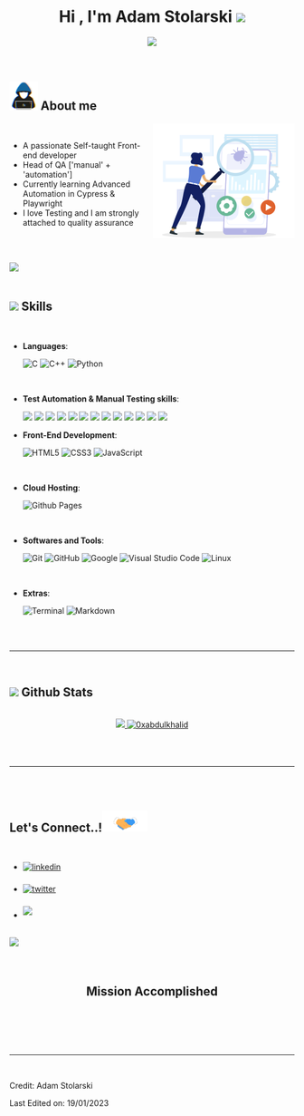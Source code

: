 
<h1 align="center"><b>Hi , I'm Adam Stolarski </b><img src="https://media.giphy.com/media/hvRJCLFzcasrR4ia7z/giphy.gif" width="35"></h1>

<p align="center">
  <a href="https://github.com/DenverCoder1/readme-typing-svg"><img src="https://readme-typing-svg.herokuapp.com?font=Time+New+Roman&color=cyan&size=25&center=true&vCenter=true&width=600&height=100&lines=Adam+PierreSwtich+Stolarski..&hearts;++;Head+of+QA;Passionate+Front-End+Developer;Economic+Science+And+Management+Student;ISTQB;Active+Learner/Researcher;Love+to+learn+new+stuffs..<3"></a>
</p>


<br>



	
## <picture><img src = "https://github.com/PierreSwtich/PierreSwtich/blob/884bde3469266850c9a4053b07f8d61a5ea3fecc/images/hacker.gif" width = 50px></picture> **About me**

<picture> <img align="right" src="https://github.com/PierreSwtich/PierreSwtich/blob/b283b9dce6f7e3cd71d380faeab25fa30f648d6e/images/melto.png" width = 250px></picture>

<br>

- A passionate Self-taught Front-end developer
- Head of QA ['manual' + 'automation']
- Currently learning Advanced Automation in Cypress & Playwright
- I love Testing and I am strongly attached to quality assurance

<br><br>

<img src="https://user-images.githubusercontent.com/73097560/115834477-dbab4500-a447-11eb-908a-139a6edaec5c.gif"><br><br>

## <img src="https://media2.giphy.com/media/QssGEmpkyEOhBCb7e1/giphy.gif?cid=ecf05e47a0n3gi1bfqntqmob8g9aid1oyj2wr3ds3mg700bl&rid=giphy.gif" width ="25"><b> Skills</b>
<br>

<p align="center">

- **Languages**:
    
    ![C](https://img.shields.io/badge/C%20-%232370ED.svg?style=for-the-badge&logo=c&logoColor=white)
    ![C++](https://img.shields.io/badge/C++%20-%2300599C.svg?style=for-the-badge&logo=c%2B%2B&logoColor=white)
    ![Python](https://img.shields.io/badge/Python%20-%2314354C.svg?style=for-the-badge&logo=python&logoColor=white)

<br>

- **Test Automation & Manual Testing skills**:

    <img src="https://img.shields.io/badge/Playwright-323330?style=for-the-badge&logo=Playwright">
    <img src="https://img.shields.io/badge/Cypress-323331?style=for-the-badge&logo=Cypress">
    <img src="https://img.shields.io/badge/Jira-0058CC?style=for-the-badge&logo=Jira">
    <img src="https://img.shields.io/badge/chai.js-323330?style=for-the-badge&logo=chai&logoColor=red">
    <img src="https://img.shields.io/badge/Postman-323330?style=for-the-badge&logo=Postman">
    <img src="https://img.shields.io/badge/testing%20library-323330?style=for-the-badge&logo=testing-library&logoColor=red">
    <img src="https://img.shields.io/badge/Insomnia-323330?style=for-the-badge&logo=Insomnia&logoColor=pink">
    <img src="https://img.shields.io/badge/Storybook-323330?style=for-the-badge&logo=Storybook&logoColor=red">
    <img src="https://img.shields.io/badge/Asana-323330?style=for-the-badge&logo=Asana&logoColor=orange">
    <img src="https://img.shields.io/badge/Mongo%20DB-323330?style=for-the-badge&logo=MongoDB">
    <img src="https://img.shields.io/badge/Storyblok-323330?style=for-the-badge&logo=Storyblok">
    <img src="https://img.shields.io/badge/Shopify-323330?style=for-the-badge&logo=Shopify">
    <img src="https://img.shields.io/badge/Heroku-323330?style=for-the-badge&logo=Heroku&logoColor=pink">

    
- **Front-End Development**:

   ![HTML5](https://img.shields.io/badge/HTML5%20-%23E34F26.svg?style=for-the-badge&logo=html5&logoColor=white)
   ![CSS3](https://img.shields.io/badge/CSS%20-%231572B6.svg?style=for-the-badge&logo=css3&logoColor=white)
   ![JavaScript](https://img.shields.io/badge/JavaScript%20-%23F7DF1E.svg?style=for-the-badge&logo=javascript&logoColor=black)

<br>

- **Cloud Hosting**:

    ![Github Pages](https://img.shields.io/badge/GitHub%20Pages-%23327FC7.svg?style=for-the-badge&logo=github&logoColor=white)
    
<br>

- **Softwares and Tools**:

    ![Git](https://img.shields.io/badge/git-%23F05033.svg?style=for-the-badge&logo=git&logoColor=white)
    ![GitHub](https://img.shields.io/badge/github-%23121011.svg?style=for-the-badge&logo=github&logoColor=white)
    ![Google](https://img.shields.io/badge/google-%234285F4.svg?style=for-the-badge&logo=google&logoColor=white)
    ![Visual Studio Code](https://img.shields.io/badge/Visual%20Studio%20Code-0078d7.svg?style=for-the-badge&logo=visual-studio-code&logoColor=white)
    ![Linux](https://img.shields.io/badge/Linux-FCC624?style=for-the-badge&logo=linux&logoColor=black) 

<br>

- **Extras**:

    ![Terminal](https://img.shields.io/badge/Terminal-%23054020?style=for-the-badge&logo=gnu-bash&logoColor=white)
    ![Markdown](https://img.shields.io/badge/markdown-%23000000.svg?style=for-the-badge&logo=markdown&logoColor=white)   


</p>

<br>
<br>

-----

<br>


## <img src="https://media.giphy.com/media/iY8CRBdQXODJSCERIr/giphy.gif" width="35"><b> Github Stats </b>
<br>

<div align="center">

<a href="https://github.com/0xabdulkhalid/">
  <img src="https://github-readme-stats.vercel.app/api?username=0xabdulkhalid&include_all_commits=true&count_private=true&show_icons=true&line_height=20&title_color=7A7ADB&icon_color=2234AE&text_color=D3D3D3&bg_color=0,000000,130F40" width="450"/>
  <img src="https://github-readme-stats.vercel.app/api/top-langs?username=0xabdulkhalid&show_icons=true&locale=en&layout=compact&line_height=20&title_color=7A7ADB&icon_color=2234AE&text_color=D3D3D3&bg_color=0,000000,130F40" width="375"  alt="0xabdulkhalid"/>

</a>
</div>

<br>
<br>
<br>

-----

<br>
<br>

## <b> Let's Connect..!</b><img src="https://github.com/0xAbdulKhalid/0xAbdulKhalid/raw/main/assets/mdImages/handshake.gif" width ="80">
<br>
<div align='left'>

<ul>

<li>
<a href="https://linkedin.com/in/0xabdulkhalid" target="_blank">
<img src="https://img.shields.io/badge/linkedin:  0xabdulkhalid-%2300acee.svg?color=405DE6&style=for-the-badge&logo=linkedin&logoColor=white" alt=linkedin style="margin-bottom: 5px;"/>
</a>
</li>

<br>

<li>
<a href="https://twitter.com/0xabdulkhalid" target="_blank">
<img src="https://img.shields.io/badge/twitter:  0xabdulkhalid-%2300acee.svg?color=1DA1F2&style=for-the-badge&logo=twitter&logoColor=white" alt=twitter style="margin-bottom: 5px;"/>
</a>
</li>

  <br>

<li>
<a href="mailto:0xabdulkhalid@gmail.com" target="_blank">
<img src="https://img.shields.io/badge/gmail:  0xabdulkhalid-%23EA4335.svg?style=for-the-badge&logo=gmail&logoColor=white" t=mail style="margin-bottom: 5px;" />
</a>
</li>
	
</ul>
</div>

<br>
<img src="https://user-images.githubusercontent.com/73097560/115834477-dbab4500-a447-11eb-908a-139a6edaec5c.gif">
<br>
<br>
<br>

<div align='center'>

## <b> Mission Accomplished </b>

</div>
<br>
<br>
<br>
<br>

---

<br>

Credit: Adam Stolarski

Last Edited on: 19/01/2023
